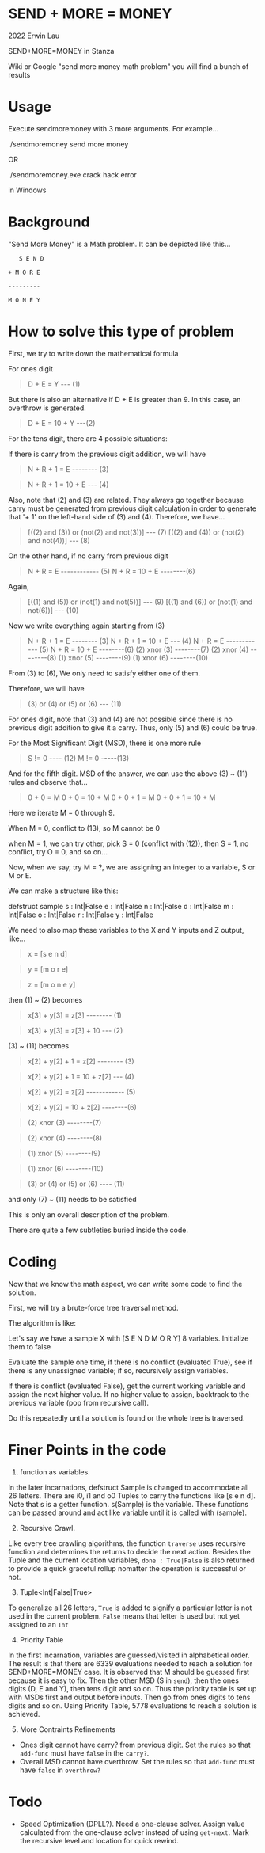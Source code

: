 # SEND + MORE = MONEY

2022 Erwin Lau

SEND+MORE=MONEY in Stanza

Wiki or Google "send more money math problem" you will find a bunch of results
  

# Usage

Execute sendmoremoney with 3 more arguments. For example...

./sendmoremoney send more money

OR

./sendmoremoney.exe crack hack error

in Windows
  

# Background

"Send More Money" is a Math problem. It can be depicted like this...


`   S E N D` 

`+ M O R E` 

`---------` 

`M O N E Y `

  

# How to solve this type of problem

First, we try to write down the mathematical formula

For ones digit

> D + E = Y --- (1)

But there is also an alternative if D + E is greater than 9. In this case, an overthrow is generated.

> D + E = 10 + Y ---(2)

 For the tens digit, there are 4 possible situations:

If there is carry from the previous digit addition, we will have

> N + R + 1 = E -------- (3)

> N + R + 1 = 10 + E --- (4)

Also, note that (2) and (3) are related. They always go together because carry must be generated from previous digit calculation in order to generate that '+ 1' on the left-hand side of (3) and (4).
Therefore, we have...
> [((2) and (3)) or (not(2) and not(3))] --- (7)
> [((2) and (4)) or (not(2) and not(4))] --- (8)

On the other hand, if no carry from previous digit

> N + R = E ------------ (5)
> N + R = 10 + E --------(6)

Again,
> [((1) and (5)) or (not(1) and not(5))] --- (9)
> [((1) and (6)) or (not(1) and not(6))] --- (10)

Now we write everything again starting from (3)

> N + R + 1 = E -------- (3)
> N + R + 1 = 10 + E --- (4)
> N + R = E ------------ (5)
> N + R = 10 + E --------(6)
> (2) xnor (3) --------(7)
> (2) xnor (4) --------(8)
> (1) xnor (5) --------(9)
> (1) xnor (6) --------(10)

From (3) to (6), We only need to satisfy either one of them.

Therefore, we will have
> (3) or (4) or (5) or (6) --- (11)

For ones digit, note that (3) and (4) are not possible since there is no previous digit addition to give it a carry.
Thus, only (5) and (6) could be true.


For the Most Significant Digit (MSD), there is one more rule

> S != 0 ---- (12)
> M != 0 -----(13)

And for the fifth digit. MSD of the answer, we can use the above (3) ~ (11) rules and observe that...

> 0 + 0 = M
> 0 + 0 = 10 + M
> 0 + 0 + 1 = M
> 0 + 0 + 1 = 10 + M

Here we iterate M = 0 through 9.

When M = 0, conflict to (13), so M cannot be 0

when M = 1, we can try other, pick S = 0 (conflict with (12)), then S = 1, no conflict, try O = 0, and so on...

Now, when we say, try M = ?, we are assigning an integer to a variable, S or M or E.

We can make a structure like this:

   defstruct sample
	   s : Int|False
	   e : Int|False
	   n : Int|False
	   d : Int|False
	   m : Int|False
	   o : Int|False
	   r : Int|False
	   y : Int|False

We need to also map these variables to the X and Y inputs and Z output, like...

> x = [s e n d]

> y = [m o r e]

> z = [m o n e y]

then (1) ~ (2) becomes

> x[3] + y[3] = z[3] -------- (1)

> x[3] + y[3] = z[3] + 10 --- (2)

(3) ~ (11) becomes

> x[2] + y[2] + 1 = z[2] -------- (3)

> x[2] + y[2] + 1 = 10 + z[2] --- (4)

> x[2] + y[2] = z[2] ------------ (5)

> x[2] + y[2] = 10 + z[2] --------(6)

> (2) xnor (3) --------(7)

> (2) xnor (4) --------(8)

> (1) xnor (5) --------(9)

> (1) xnor (6) --------(10)

> (3) or (4) or (5) or (6) ---- (11)

and only (7) ~ (11) needs to be satisfied


This is only an overall description of the problem.

There are quite a few subtleties buried inside the code.
 

# Coding

Now that we know the math aspect, we can write some code to find the solution.

First, we will try a brute-force tree traversal method.
  

The algorithm is like:

Let's say we have a sample X with [S E N D M O R Y] 8 variables. Initialize them to false

Evaluate the sample one time, if there is no conflict (evaluated True), see if there is any unassigned variable; if so, recursively assign variables.

If there is conflict (evaluated False), get the current working variable and assign the next higher value. If no higher value to assign, backtrack to the previous variable (pop from recursive call).

Do this repeatedly until a solution is found or the whole tree is traversed.

# Finer Points in the code

1. function as variables.

In the later incarnations, defstruct Sample is changed to accommodate all 26 letters. There are i0, i1 and o0 Tuples to carry the functions like [s e n d].
Note that s is a getter function. s(Sample) is the variable. These functions can be passed around and act like variable until it is called with (sample).

2. Recursive Crawl.

Like every tree crawling algorithms, the function `traverse` uses recursive function and determines the returns to decide the next action. Besides the Tuple and the current location variables, `done : True|False` is also returned to provide a quick graceful rollup nomatter the operation is successful or not. 

3. Tuple<Int|False|True>

To generalize all 26 letters, `True` is added to signify a particular letter is not used in the current problem. `False` means that letter is used but not yet assigned to an `Int`

4. Priority Table

In the first incarnation, variables are guessed/visited in alphabetical order. The result is that there are 6339 evaluations needed to reach a solution for SEND+MORE=MONEY case.
It is observed that M should be guessed first because it is easy to fix. Then the other MSD (S in `send`), then the ones digits (D, E and Y), then tens digit and so on.
Thus the priority table is set up with MSDs first and output before inputs. Then go from ones digits to tens digits and so on. 
Using Priority Table, 5778 evaluations to reach a solution is achieved.

5. More Contraints Refinements

- Ones digit cannot have carry? from previous digit. Set the rules so that `add-func` must have `false` in the `carry?`.
- Overall MSD cannot have overthrow. Set the rules so that `add-func` must have `false` in `overthrow?`

# Todo

- Speed Optimization (DPLL?). Need a one-clause solver. Assign value calculated from the one-clause solver instead of using `get-next`. Mark the recursive level and location for quick rewind.

